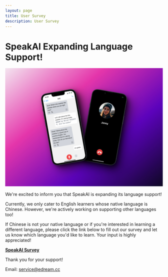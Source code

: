 ```yaml
---
layout: page
title: User Survey
description: User Survey
---
```


# SpeakAI Expanding Language Support!

![](../../assets/feature.jpg)

We're excited to inform you that SpeakAI is expanding its language support! 

Currently, we only cater to English learners whose native language is Chinese. However, we're actively working on supporting other languages too!

If Chinese is not your native language or if you're interested in learning a different language, please click the link below to fill out our survey and let us know which language you'd like to learn. Your input is highly appreciated!

[**SpeakAI Survey**](https://wenjuan.feishu.cn/m?t=sp63AywnocNi-53bq)

Thank you for your support!

Email: service@edream.cc
